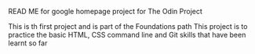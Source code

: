 READ ME for google homepage project for The Odin Project 

This is th first project and is part of the Foundations path
This project is to practice the basic HTML, CSS command line and Git skills that have been learnt so far

